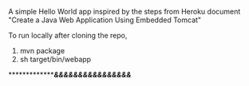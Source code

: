 A simple Hello World app inspired by the steps from Heroku document "Create a Java Web Application Using Embedded Tomcat"

To run locally after cloning the repo,

1. mvn package
2. sh target/bin/webapp

****************&&&&&&&&&&&&&&&&***

